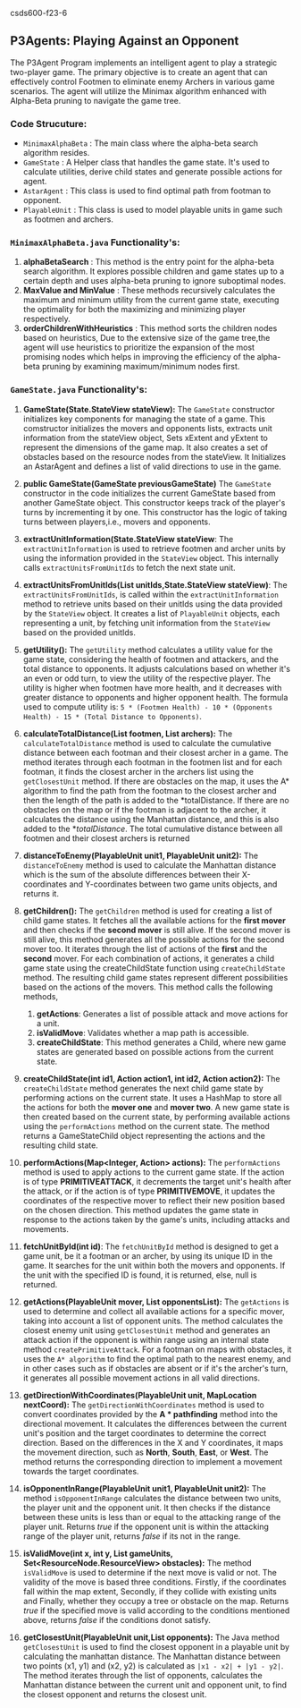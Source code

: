 csds600-f23-6

## P3Agents: Playing Against an Opponent

The P3Agent Program implements an intelligent agent to play a strategic two-player game. The primary objective is to create an agent that can effectively control Footmen to eliminate enemy Archers in various game scenarios. The agent will utilize the Minimax algorithm enhanced with Alpha-Beta pruning to navigate the game tree.

### Code Strucuture:

- `MinimaxAlphaBeta` : The main class where the alpha-beta search algorithm resides.
- `GameState` : A Helper class that handles the game state. It's used to calculate utilities, derive child states and generate possible actions for agent.
- `AstarAgent` : This class is used to find optimal path from footman to opponent.
- `PlayableUnit` : This class is used to model playable units in game such as footmen and archers.

### `MinimaxAlphaBeta.java` Functionality's:

1. **alphaBetaSearch** : This method is the entry point for the alpha-beta search algorithm. It explores possible children and game states up to a certain depth and uses alpha-beta pruning to ignore suboptimal nodes.
2. **MaxValue and MinValue** : These methods recursively calculates the maximum and minimum utility from the current game state, executing the optimality for both the maximizing and minimizing player respectively.
3. **orderChildrenWithHeuristics** : This method sorts the children nodes based on heuristics, Due to the extensive size of the game tree,the agent will use heuristics to prioritize the expansion of the most promising nodes which helps in improving the efficiency of the alpha-beta pruning by examining maximum/minimum nodes first.

### `GameState.java` Functionality's:

1. **GameState(State.StateView stateView):**
   The `GameState` constructor initializes key components for managing the state of a game. This comstructor initializes the movers and opponents lists, extracts unit information from the stateView object, Sets xExtent and yExtent to represent the dimensions of the game map. It also creates a set of obstacles based on the resource nodes from the stateView. It Initializes an AstarAgent and defines a list of valid directions to use in the game.
2. **public GameState(GameState previousGameState)**
   The `GameState` constructor in the code initializes the current GameState based from another GameState object. This constructor keeps track of the player's turns by incrementing it by one. This constructor has the logic of taking turns between players,i.e., movers and opponents.
3. **extractUnitInformation(State.StateView stateView**:
   The `extractUnitInformation` is used to retrieve footmen and archer units by using the information provided in the `StateView` object. This internally calls `extractUnitsFromUnitIds` to fetch the next state unit.
4. **extractUnitsFromUnitIds(List<Integer> unitIds,State.StateView stateView)**:
   The `extractUnitsFromUnitIds`, is called within the `extractUnitInformation` method to retrieve units based on their unitIds using the data provided by the `StateView` object. It creates a list of `PlayableUnit` objects, each representing a unit, by fetching unit information from the `StateView` based on the provided unitIds.
5. **getUtility():**
   The `getUtility` method calculates a utility value for the game state, considering the health of footmen and attackers, and the total distance to opponents. It adjusts calculations based on whether it's an even or odd turn, to view the utility of the respective player.
   The utility is higher when footmen have more health, and it decreases with greater distance to opponents and higher opponent health. The formula used to compute utility is: `5 * (Footmen Health) - 10 * (Opponents Health) - 15 * (Total Distance to Opponents)`.
6. **calculateTotalDistance(List<PlayableUnit> footmen, List<PlayableUnit> archers):**
   The `calculateTotalDistance` method is used to calculate the cumulative distance between each footman and their closest archer in a game. The method iterates through each footman in the footmen list and for each footman, it finds the closest archer in the archers list using the `getClosestUnit` method. If there are obstacles on the map, it uses the A* algorithm to find the path from the footman to the closest archer and then the length of the path is added to the *totalDistance. If there are no obstacles on the map or if the footman is adjacent to the archer, it calculates the distance using the Manhattan distance, and this is also added to the \*_totalDistance_. The total cumulative distance between all footmen and their closest archers is returned
7. **distanceToEnemy(PlayableUnit unit1, PlayableUnit unit2):**
   The `distanceToEnemy` method is used to calculate the Manhattan distance which is the sum of the absolute differences between their X-coordinates and Y-coordinates between two game units objects, and returns it.

8. **getChildren():**
   The `getChildren` method is used for creating a list of child game states. It fetches all the available actions for the **first mover** and then checks if the **second mover** is still alive. If the second mover is still alive, this method generates all the possible actions for the second mover too. It iterates through the list of actions of the **first** and the **second** mover. For each combination of actions, it generates a child game state using the createChildState function using `createChildState` method. The resulting child game states represent different possibilities based on the actions of the movers. This method calls the following methods,

   1. **getActions**: Generates a list of possible attack and move actions for a unit.
   2. **isValidMove**: Validates whether a map path is accessible.
   3. **createChildState**: This method generates a Child, where new game states are generated based on possible actions from the current state.

9. **createChildState(int id1, Action action1, int id2, Action action2):**
   The `createChildState` method generates the next child game state by performing actions on the current state. It uses a HashMap to store all the actions for both the **mover one** and **mover two**. A new game state is then created based on the current state, by performing available actions using the `performActions` method on the current state. The method returns a GameStateChild object representing the actions and the resulting child state.
10. **performActions(Map<Integer, Action> actions):**
    The `performActions` method is used to apply actions to the current game state. If the action is of type **PRIMITIVEATTACK**, it decrements the target unit's health after the attack, or if the action is of type **PRIMITIVEMOVE**, it updates the coordinates of the respective mover to reflect their new position based on the chosen direction. This method updates the game state in response to the actions taken by the game's units, including attacks and movements.
11. **fetchUnitById(int id)**:
    The `fetchUnitById` method is designed to get a game unit, be it a footman or an archer, by using its unique ID in the game. It searches for the unit within both the movers and opponents. If the unit with the specified ID is found, it is returned, else, null is returned.
12. **getActions(PlayableUnit mover, List<PlayableUnit> opponentsList):**
    The `getActions` is used to determine and collect all available actions for a specific mover, taking into account a list of opponent units. The method calculates the closest enemy unit using `getClosestUnit` method and generates an attack action if the opponent is within range using an internal state method `createPrimitiveAttack`. For a footman on maps with obstacles, it uses the `A* algorithm` to find the optimal path to the nearest enemy, and in other cases such as if obstacles are absent or if it's the archer's turn, it generates all possible movement actions in all valid directions.
13. **getDirectionWithCoordinates(PlayableUnit unit, MapLocation nextCoord):**
    The `getDirectionWithCoordinates` method is used to convert coordinates provided by the **A \* pathfinding** method into the directional movement. It calculates the differences between the current unit's position and the target coordinates to determine the correct direction. Based on the differences in the X and Y coordinates, it maps the movement direction, such as **North**, **South**, **East**, or **West**. The method returns the corresponding direction to implement a movement towards the target coordinates.
14. **isOpponentInRange(PlayableUnit unit1, PlayableUnit unit2):**
    The method `isOpponentInRange` calculates the distance between two units, the player unit and the opponent unit. It then checks if the distance between these units is less than or equal to the attacking range of the player unit. Returns _true_ if the opponent unit is within the attacking range of the player unit, returns _false_ if its not in the range.
15. **isValidMove(int x, int y, List<PlayableUnit> gameUnits, Set<ResourceNode.ResourceView> obstacles):**
    The method `isValidMove` is used to determine if the next move is valid or not. The validity of the move is based three conditions. Firstly, if the coordinates fall within the map extent, Secondly, if they collide with existing units and Finally, whether they occupy a tree or obstacle on the map. Returns _true_ if the specified move is valid according to the conditions mentioned above, returns _false_ if the conditions donot satisfy.
16. **getClosestUnit(PlayableUnit unit,List<PlayableUnit> opponents):**
    The Java method `getClosestUnit` is used to find the closest opponent in a playable unit by calculating the manhattan distance. The Manhattan distance between two points (x1, y1) and (x2, y2) is calculated as `|x1 - x2| + |y1 - y2|`. The method iterates through the list of opponents, calculates the Manhattan distance between the current unit and opponent unit, to find the closest opponent and returns the closest unit.
